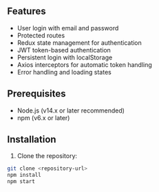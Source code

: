 
## Features

- User login with email and password
- Protected routes
- Redux state management for authentication
- JWT token-based authentication
- Persistent login with localStorage
- Axios interceptors for automatic token handling
- Error handling and loading states

## Prerequisites

- Node.js (v14.x or later recommended)
- npm (v6.x or later)

## Installation

1. Clone the repository:
```bash
git clone <repository-url>
npm install
npm start
